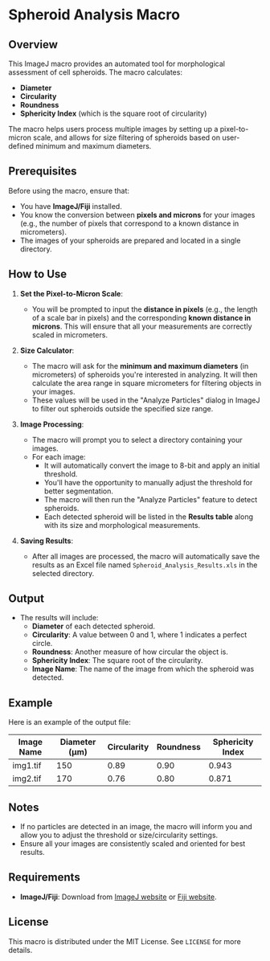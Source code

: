 # Spheroid Analysis Macro

## Overview
This ImageJ macro provides an automated tool for morphological assessment of cell spheroids. The macro calculates:
- **Diameter**
- **Circularity**
- **Roundness**
- **Sphericity Index** (which is the square root of circularity)

The macro helps users process multiple images by setting up a pixel-to-micron scale, and allows for size filtering of spheroids based on user-defined minimum and maximum diameters.

## Prerequisites
Before using the macro, ensure that:
- You have **ImageJ/Fiji** installed.
- You know the conversion between **pixels and microns** for your images (e.g., the number of pixels that correspond to a known distance in micrometers).
- The images of your spheroids are prepared and located in a single directory.

## How to Use
1. **Set the Pixel-to-Micron Scale**:
    - You will be prompted to input the **distance in pixels** (e.g., the length of a scale bar in pixels) and the corresponding **known distance in microns**. This will ensure that all your measurements are correctly scaled in micrometers.
  
2. **Size Calculator**:
    - The macro will ask for the **minimum and maximum diameters** (in micrometers) of spheroids you're interested in analyzing. It will then calculate the area range in square micrometers for filtering objects in your images.
    - These values will be used in the "Analyze Particles" dialog in ImageJ to filter out spheroids outside the specified size range.

3. **Image Processing**:
    - The macro will prompt you to select a directory containing your images.
    - For each image:
        - It will automatically convert the image to 8-bit and apply an initial threshold.
        - You'll have the opportunity to manually adjust the threshold for better segmentation.
        - The macro will then run the "Analyze Particles" feature to detect spheroids.
        - Each detected spheroid will be listed in the **Results table** along with its size and morphological measurements.

4. **Saving Results**:
    - After all images are processed, the macro will automatically save the results as an Excel file named `Spheroid_Analysis_Results.xls` in the selected directory.

## Output
- The results will include:
    - **Diameter** of each detected spheroid.
    - **Circularity**: A value between 0 and 1, where 1 indicates a perfect circle.
    - **Roundness**: Another measure of how circular the object is.
    - **Sphericity Index**: The square root of the circularity.
    - **Image Name**: The name of the image from which the spheroid was detected.

## Example
Here is an example of the output file:

| Image Name | Diameter (µm) | Circularity | Roundness | Sphericity Index |
|------------|----------------|-------------|-----------|------------------|
| img1.tif   | 150            | 0.89        | 0.90      | 0.943            |
| img2.tif   | 170            | 0.76        | 0.80      | 0.871            |

## Notes
- If no particles are detected in an image, the macro will inform you and allow you to adjust the threshold or size/circularity settings.
- Ensure all your images are consistently scaled and oriented for best results.

## Requirements
- **ImageJ/Fiji**: Download from [ImageJ website](https://imagej.nih.gov/ij/download.html) or [Fiji website](https://fiji.sc/).
  
## License
This macro is distributed under the MIT License. See `LICENSE` for more details.
